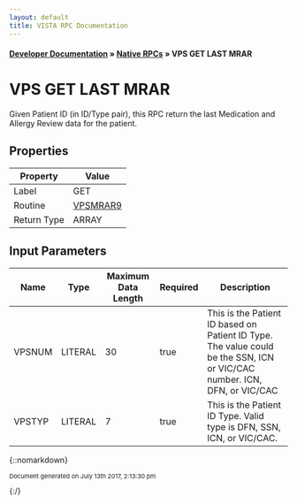 ```yaml
---
layout: default
title: VISTA RPC Documentation
---
```


#### [Developer Documentation](../index) &#187; [Native RPCs](TableOfContents) &#187; VPS GET LAST MRAR<br/>
# VPS GET LAST MRAR

Given Patient ID (in ID/Type pair), this RPC return the last Medication and Allergy Review data for the patient.

## Properties

Property | Value
--- | ---
Label | GET
Routine | [VPSMRAR9](http://code.osehra.org/dox/Routine_VPSMRAR9_source.html)
Return Type | ARRAY


## Input Parameters

Name | Type | Maximum Data Length | Required | Description
--- | --- | --- | --- | ---
VPSNUM | LITERAL | 30 | true | This is the Patient ID based on Patient ID Type. The value could be the SSN, ICN or VIC/CAC number. ICN, DFN, or VIC/CAC
VPSTYP | LITERAL | 7 | true | This is the Patient ID Type. Valid type is DFN, SSN, ICN, or VIC/CAC.



{::nomarkdown} <br/><p style="font-size: 11px">Document generated on July 13th 2017, 2:13:30 pm</p>{:/}